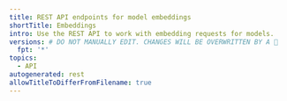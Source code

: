 ```yaml
---
title: REST API endpoints for model embeddings
shortTitle: Embeddings
intro: Use the REST API to work with embedding requests for models.
versions: # DO NOT MANUALLY EDIT. CHANGES WILL BE OVERWRITTEN BY A 🤖
  fpt: '*'
topics:
  - API
autogenerated: rest
allowTitleToDifferFromFilename: true
---
```


<!-- Content after this section is automatically generated -->
